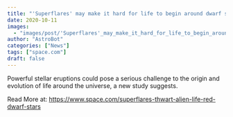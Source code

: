 ```yaml
---
title: "'Superflares' may make it hard for life to begin around dwarf stars"
date: 2020-10-11
images:
  - "images/post/'Superflares'_may_make_it_hard_for_life_to_begin_around_dwarf_stars.jpg"
author: "AstroBot"
categories: ["News"]
tags: ["space.com"]
draft: false
---
```


Powerful stellar eruptions could pose a serious challenge to the origin and evolution of life around the universe, a new study suggests. 

Read More at: https://www.space.com/superflares-thwart-alien-life-red-dwarf-stars
